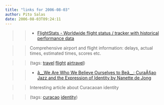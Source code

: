 ```yaml
---
title: "links for 2006-08-03"
author: Pito Salas
date: 2006-08-03T09:24:11
---
```



>>

>>   * [FlightStats - Worldwide flight status / tracker with historical
performance data](<http://www.flightstats.com/go/Home/home.do>)

>>

>> Comprehensive airport and flight information: delays, actual times,
estimated times, scores etc.

>>

>> (tags: [travel](<http://del.icio.us/pitosalas/travel>)
[flight](<http://del.icio.us/pitosalas/flight>)
[airtravel](<http://del.icio.us/pitosalas/airtravel>))

>>

>>   * [â__We Are Who We Believe Ourselves to Beâ__: CuraÃ§ao Jazz and the
Expression of Identity by Nanette de
Jong](<http://www.imageandnarrative.be/worldmusica/nanettedejong.htm>)

>>

>> Interesting article about Curacaoan identity

>>

>> (tags: [curacao](<http://del.icio.us/pitosalas/curacao>)
[identity](<http://del.icio.us/pitosalas/identity>))

>>

>>


